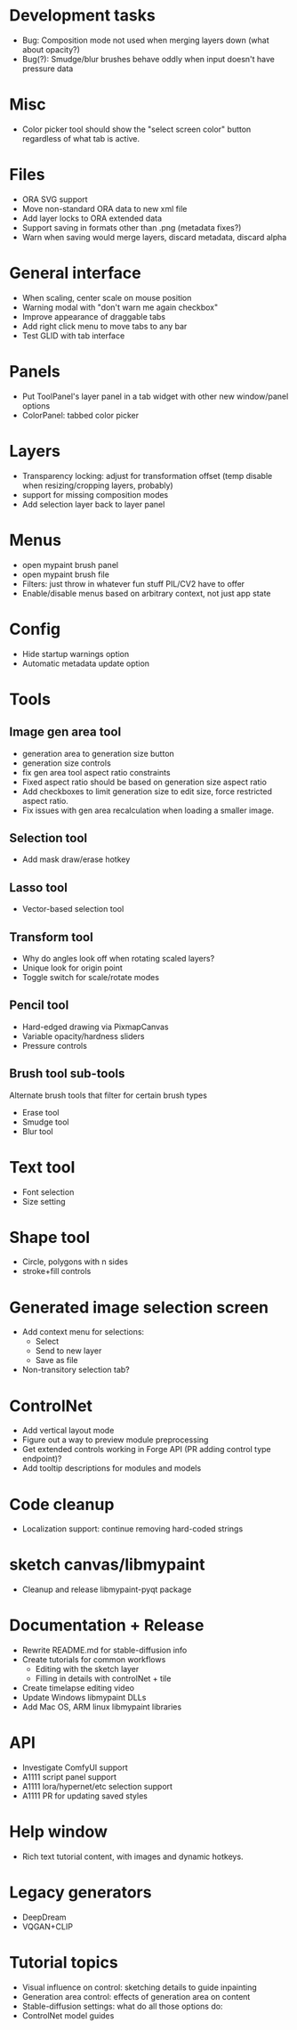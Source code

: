 # Development tasks

- Bug: Composition mode not used when merging layers down (what about opacity?)
- Bug(?): Smudge/blur brushes behave oddly when input doesn't have pressure data

# Misc
- Color picker tool should show the "select screen color" button regardless of what tab is active.

# Files
- ORA SVG support
- Move non-standard ORA data to new xml file
- Add layer locks to ORA extended data
- Support saving in formats other than .png (metadata fixes?)
- Warn when saving would merge layers, discard metadata, discard alpha

# General interface
- When scaling, center scale on mouse position
- Warning modal with "don't warn me again checkbox"
- Improve appearance of draggable tabs
- Add right click menu to move tabs to any bar
- Test GLID with tab interface

# Panels
- Put ToolPanel's layer panel in a tab widget with other new window/panel options
- ColorPanel: tabbed color picker

# Layers
- Transparency locking: adjust for transformation offset (temp disable when resizing/cropping layers, probably)
- support for missing composition modes
- Add selection layer back to layer panel

# Menus
- open mypaint brush panel
- open mypaint brush file
- Filters: just throw in whatever fun stuff PIL/CV2 have to offer
- Enable/disable menus based on arbitrary context, not just app state

# Config
- Hide startup warnings option
- Automatic metadata update option

# Tools
## Image gen area tool
- generation area to generation size button
- generation size controls
- fix gen area tool aspect ratio constraints
- Fixed aspect ratio should be based on generation size aspect ratio
- Add checkboxes to limit generation size to edit size, force restricted aspect ratio.
- Fix issues with gen area recalculation when loading a smaller image.

## Selection tool
- Add mask draw/erase hotkey

## Lasso tool
- Vector-based selection tool

## Transform tool
- Why do angles look off when rotating scaled layers?
- Unique look for origin point
- Toggle switch for scale/rotate modes

## Pencil tool
- Hard-edged drawing via PixmapCanvas
- Variable opacity/hardness sliders
- Pressure controls
  
## Brush tool sub-tools
Alternate brush tools that filter for certain brush types
- Erase tool
- Smudge tool
- Blur tool

# Text tool
- Font selection
- Size setting

# Shape tool
- Circle, polygons with n sides
- stroke+fill controls

# Generated image selection screen
- Add context menu for selections:
    * Select
    * Send to new layer
    * Save as file
- Non-transitory selection tab?

# ControlNet
- Add vertical layout mode
- Figure out a way to preview module preprocessing
- Get extended controls working in Forge API (PR adding control type endpoint)?
- Add tooltip descriptions for modules and models

# Code cleanup
- Localization support: continue removing hard-coded strings

# sketch canvas/libmypaint
- Cleanup and release libmypaint-pyqt package

# Documentation + Release
- Rewrite README.md for stable-diffusion info
- Create tutorials for common workflows
    * Editing with the sketch layer
    * Filling in details with controlNet + tile
- Create timelapse editing video
- Update Windows libmypaint DLLs
- Add Mac OS, ARM linux libmypaint libraries

# API
- Investigate ComfyUI support
- A1111 script panel support
- A1111 lora/hypernet/etc selection support
- A1111 PR for updating saved styles

# Help window
- Rich text tutorial content, with images and dynamic hotkeys.

# Legacy generators
- DeepDream
- VQGAN+CLIP

# Tutorial topics
- Visual influence on control: sketching details to guide inpainting
- Generation area control: effects of generation area on content
- Stable-diffusion settings: what do all those options do:
- ControlNet model guides
